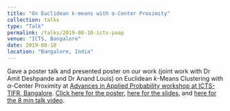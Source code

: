 ```yaml
---
title: "On Euclidean k-means with α-Center Proximity"
collection: talks
type: "Talk"
permalink: /talks/2019-08-10-icts-paap
venue: "ICTS, Bangalore"
date: 2019-08-10
location: "Bangalore, India"
---
```

Gave a poster talk and presented poster on our work (joint work with Dr Amit Deshpande and Dr Anand Louis) on Euclidean $k$-Means Clustering with $\alpha$-Center Proximity at [Advances in Applied Probability workshop at ICTS-TIFR, Bangalore](https://web.archive.org/web/20190820062122/https://www.icts.res.in/program/paap2019). [Click here for the poster](/files/poster.pdf), [here for the slides](/files/icts_ppt.pptx), and [here for the 8 min talk video](http://live.icts.res.in/videos/video/5419/).
